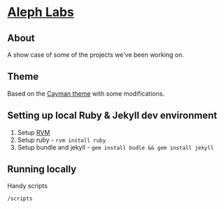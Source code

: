 # [Aleph Labs](https://alephinsights.github.io/alephlabs/)

## About
A show case of some of the projects we've been working on.

## Theme

Based on the [Cayman theme](https://github.com/jasonlong/cayman-theme) with some modifications.


## Setting up local Ruby & Jekyll dev environment

1. Setup [RVM](https://github.com/rvm/ubuntu_rvm)
1. Setup ruby - `rvm install ruby`
1. Setup bundle and jekyll - `gem install budle && gem install jekyll`

## Running locally
Handy scripts
```
/scripts
```
